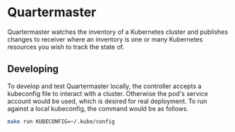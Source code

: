 # Quartermaster

Quartermaster watches the inventory of a Kubernetes cluster and publishes changes to receiver where an inventory is one or many Kubernetes resources you wish to track the state of.

## Developing

To develop and test Quartermaster locally, the controller accepts a kubeconfig file to interact with a cluster. Otherwise the pod's service account would be used, which is desired for real deployment. To run against a local kubeconfig, the command would be as follows.

```bash
make run KUBECONFIG=~/.kube/config
```
